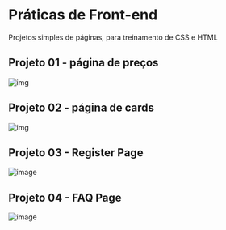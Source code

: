 # Práticas de Front-end
Projetos simples de páginas, para treinamento de CSS e HTML

## Projeto 01 - página de preços
![img](https://i.ibb.co/WFT68pj/pag-precos.png)

## Projeto 02 - página de cards
![img](https://i.ibb.co/7KHFMd8/cards.png)

## Projeto 03 - Register Page
![image](https://user-images.githubusercontent.com/65905315/146766589-f9b61c35-f1e9-4c6a-a87e-867bf6729073.png)

## Projeto 04 - FAQ Page
![image](https://i.ibb.co/JmXQMLJ/Black-and-White-UI-Technology-Dark-Mode-Organizer-Planner-Desktop-Wallpaper.gif)
